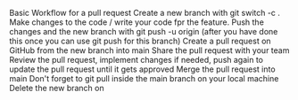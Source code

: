 Basic Workflow for a pull request
Create a new branch with git switch -c <branchname>.
Make changes to the code / write your code fpr the feature.
Push the changes and the new branch with git push -u origin <branchname> (after you have done this once you can use git push for this branch)
Create a pull request on GitHub from the new branch into main
Share the pull request with your team
Review the pull request, implement changes if needed, push again to update the pull request until it gets approved
Merge the pull request into main
Don't forget to git pull inside the main branch on your local machine
Delete the new branch on 
